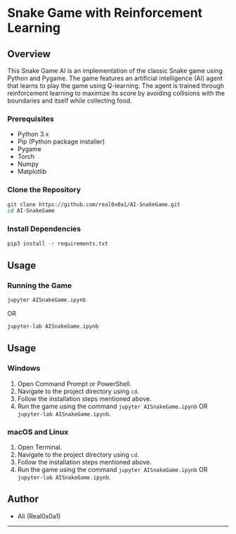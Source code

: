 # Snake Game with Reinforcement Learning

## Overview
This Snake Game AI is an implementation of the classic Snake game using Python and Pygame. The game features an artificial intelligence (AI) agent that learns to play the game using Q-learning. The agent is trained through reinforcement learning to maximize its score by avoiding collisions with the boundaries and itself while collecting food.

### Prerequisites

- Python 3.x
- Pip (Python package installer)
- Pygame
- Torch
- Numpy
- Matplotlib

### Clone the Repository

```bash
git clone https://github.com/real0x0a1/AI-SnakeGame.git
cd AI-SnakeGame
```

### Install Dependencies

```bash
pip3 install -r requirements.txt
```

## Usage

### Running the Game

```bash
jupyter AISnakeGame.ipynb
```
OR
```bash
jupyter-lab AISnakeGame.ipynb
```

## Usage

### Windows

1. Open Command Prompt or PowerShell.
2. Navigate to the project directory using `cd`.
3. Follow the installation steps mentioned above.
4. Run the game using the command `jupyter AISnakeGame.ipynb` OR `jupyter-lab AISnakeGame.ipynb`.

### macOS and Linux

1. Open Terminal.
2. Navigate to the project directory using `cd`.
3. Follow the installation steps mentioned above.
4. Run the game using the command `jupyter AISnakeGame.ipynb` OR `jupyter-lab AISnakeGame.ipynb`.

## Author

- Ali (Real0x0a1)

---
